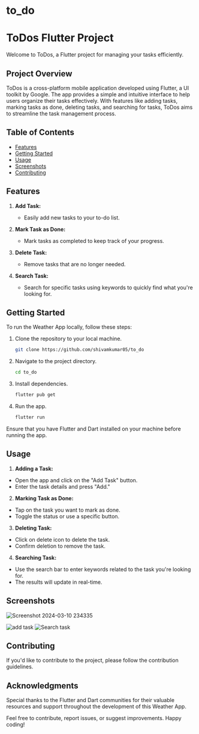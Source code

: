 # to_do

# ToDos Flutter Project

Welcome to ToDos, a Flutter project for managing your tasks efficiently.

## Project Overview

ToDos is a cross-platform mobile application developed using Flutter, a UI toolkit by Google. The app provides a simple and intuitive interface to help users organize their tasks effectively. With features like adding tasks, marking tasks as done, deleting tasks, and searching for tasks, ToDos aims to streamline the task management process.


## Table of Contents
- [Features](#features)
- [Getting Started](#getting-started)
- [Usage](#usage)
- [Screenshots](#screenshots)
- [Contributing](#contributing)

## Features

1. **Add Task:**
   - Easily add new tasks to your to-do list.

2. **Mark Task as Done:**
   - Mark tasks as completed to keep track of your progress.

3. **Delete Task:**
   - Remove tasks that are no longer needed.

4. **Search Task:**
   - Search for specific tasks using keywords to quickly find what you're looking for.

## Getting Started

To run the Weather App locally, follow these steps:

1. Clone the repository to your local machine.
   ```bash
   git clone https://github.com/shivamkumar05/to_do
   ```

2. Navigate to the project directory.
   ```bash
   cd to_do
   ```

3. Install dependencies.
   ```bash
   flutter pub get
   ```

4. Run the app.
   ```bash
   flutter run
   ```

Ensure that you have Flutter and Dart installed on your machine before running the app.

## Usage

1. **Adding a Task:**
  - Open the app and click on the "Add Task" button.
  - Enter the task details and press "Add."

2. **Marking Task as Done:**
  - Tap on the task you want to mark as done.
  - Toggle the status or use a specific button.

3. **Deleting Task:**
  - Click on delete icon to delete the task.
  - Confirm deletion to remove the task.

4. **Searching Task:**
  - Use the search bar to enter keywords related to the task you're looking for.
  - The results will update in real-time.

## Screenshots
![Screenshot 2024-03-10 234335](https://github.com/shivamkumar05/to_do/assets/114653141/878127fb-7feb-470d-8905-1e992fe15801)

![add task](https://github.com/shivamkumar05/to_do/assets/114653141/d3607903-0310-4578-a159-23b0e379117b)
![Search task](https://github.com/shivamkumar05/to_do/assets/114653141/6406a60a-24b2-40de-b0cb-be13c52b25ee)


## Contributing
If you'd like to contribute to the project, please follow the contribution guidelines.

## Acknowledgments

Special thanks to the Flutter and Dart communities for their valuable resources and support throughout the development of this Weather App.

Feel free to contribute, report issues, or suggest improvements. Happy coding!
